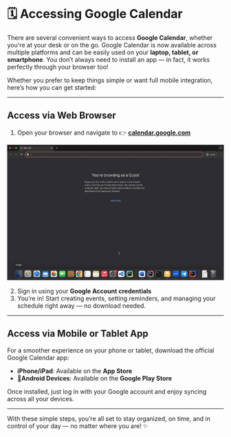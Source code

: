 # 🗓️ Accessing Google Calendar

There are several convenient ways to access **Google Calendar**, whether you're at your desk or on the go. Google Calendar is now available across multiple platforms and can be easily used on your **laptop, tablet, or smartphone**. You don’t always need to install an app — in fact, it works perfectly through your browser too!

Whether you prefer to keep things simple or want full mobile integration, here’s how you can get started:

---

## Access via Web Browser

1. Open your browser and navigate to 👉 [**calendar.google.com**](https://calendar.google.com)

![Google Calendar Recurrence Settings](images/accessingoogle.gif)

2. Sign in using your **Google Account credentials**
3. You’re in! Start creating events, setting reminders, and managing your schedule right away — no download needed.

---

##  Access via Mobile or Tablet App

For a smoother experience on your phone or tablet, download the official Google Calendar app:

- **iPhone/iPad**: Available on the **App Store**
- 🤖**Android Devices**: Available on the **Google Play Store**

Once installed, just log in with your Google account and enjoy syncing across all your devices.

---

With these simple steps, you’re all set to stay organized, on time, and in control of your day — no matter where you are! ✨




